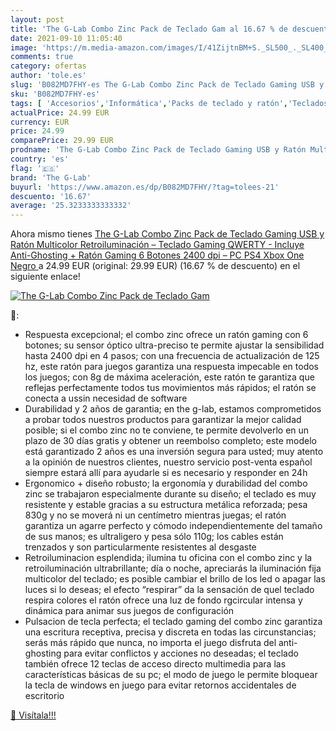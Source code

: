```yaml
---
layout: post
title: 'The G-Lab Combo Zinc Pack de Teclado Gam al 16.67 % de descuento'
date: 2021-09-10 11:05:40
image: 'https://m.media-amazon.com/images/I/41ZijtnBM+S._SL500_._SL400_.jpg'
comments: true
category: ofertas
author: 'tole.es'
slug: 'B082MD7FHY-es The G-Lab Combo Zinc Pack de Teclado Gaming USB y Ratón...'
sku: 'B082MD7FHY-es'
tags: [ 'Accesorios','Informática','Packs de teclado y ratón','Teclados, ratones y periféricos de entrada','ps4','the g-lab','xbox', ]
actualPrice: 24.99 EUR
currency: EUR
price: 24.99
comparePrice: 29.99 EUR
prodname: 'The G-Lab Combo Zinc Pack de Teclado Gaming USB y Ratón Multicolor Retroiluminación – Teclado Gaming QWERTY - Incluye Anti-Ghosting + Ratón Gaming 6 Botones 2400 dpi – PC PS4 Xbox One  Negro '
country: 'es'
flag: '🇪🇸'
brand: 'The G-Lab'
buyurl: 'https://www.amazon.es/dp/B082MD7FHY/?tag=tolees-21'
descuento: '16.67'
average: '25.3233333333332'
---
```


Ahora mismo tienes [The G-Lab Combo Zinc Pack de Teclado Gaming USB y Ratón Multicolor Retroiluminación – Teclado Gaming QWERTY - Incluye Anti-Ghosting + Ratón Gaming 6 Botones 2400 dpi – PC PS4 Xbox One  Negro ](https://www.amazon.es/dp/B082MD7FHY/?tag=tolees-21) a 24.99 EUR (original: 29.99 EUR) (16.67 %  de descuento) en el siguiente enlace!

[![The G-Lab Combo Zinc Pack de Teclado Gam](https://m.media-amazon.com/images/I/41ZijtnBM+S._SL500_._SL400_.jpg)](https://www.amazon.es/dp/B082MD7FHY/?tag=tolees-21)

🔎:

- Respuesta excepcional; el combo zinc ofrece un ratón gaming con 6 botones; su sensor óptico ultra-preciso te permite ajustar la sensibilidad hasta 2400 dpi en 4 pasos; con una frecuencia de actualización de 125 hz, este ratón para juegos garantiza una respuesta impecable en todos los juegos; con 8g de máxima aceleración, este ratón te garantiza que reflejas perfectamente todos tus movimientos más rápidos; el ratón se conecta a ussin necesidad de software
- Durabilidad y 2 años de garantia; en the g-lab, estamos comprometidos a probar todos nuestros productos para garantizar la mejor calidad posible; si el combo zinc no te conviene, te permite devolverlo en un plazo de 30 días gratis y obtener un reembolso completo; este modelo está garantizado 2 años es una inversión segura para usted; muy atento a la opinión de nuestros clientes, nuestro servicio post-venta español siempre estará allí para ayudarle si es necesario y responder en 24h
- Ergonomico + diseño robusto; la ergonomía y durabilidad del combo zinc se trabajaron especialmente durante su diseño; el teclado es muy resistente y estable gracias a su estructura metálica reforzada; pesa 830g y no se moverá ni un centímetro mientras juegas; el ratón garantiza un agarre perfecto y cómodo independientemente del tamaño de sus manos; es ultraligero y pesa sólo 110g; los cables están trenzados y son particularmente resistentes al desgaste
- Retroiluminacion esplendida; ilumina tu oficina con el combo zinc y la retroiluminación ultrabrillante; día o noche, apreciarás la iluminación fija multicolor del teclado; es posible cambiar el brillo de los led o apagar las luces si lo deseas; el efecto “respirar” da la sensación de quel teclado respira colores el ratón ofrece una luz de fondo rgcircular intensa y dinámica para animar sus juegos de configuración
- Pulsacion de tecla perfecta; el teclado gaming del combo zinc garantiza una escritura receptiva, precisa y discreta en todas las circunstancias; serás más rápido que nunca, no importa el juego disfruta del anti-ghosting para evitar conflictos y acciones no deseadas; el teclado también ofrece 12 teclas de acceso directo multimedia para las características básicas de su pc; el modo de juego le permite bloquear la tecla de windows en juego para evitar retornos accidentales de escritorio

[🛒 Visítala!!!](https://www.amazon.es/dp/B082MD7FHY/?tag=tolees-21)

